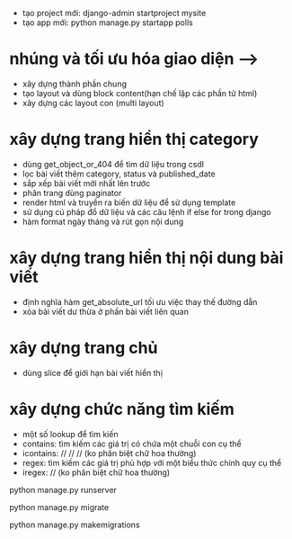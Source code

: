  - tạo project mới: django-admin startproject mysite
 - tạo app mới: python manage.py startapp polls
 
 
 # nhúng và tối ưu hóa giao diện -->
 - xây dựng thành phần chung
 - tạo layout và dùng block content(hạn chế lặp các phần tử html)
 - xây dựng các layout con (multi layout)
 # xây dựng trang hiển thị category
 
 - dùng get_object_or_404 để tìm dữ liệu trong csdl
 - lọc bài viết thêm category, status và published_date
 - sắp xếp bài viết mới nhất lên trước
 - phân trang dùng paginator
 - render html và truyền ra biến dữ liệu để sử dụng template
 - sử dụng cú pháp đổ dữ liệu và các câu lệnh if else for trong django
 - hàm format ngày tháng và rút gọn nội dung

 # xây dựng trang hiển thị nội dung bài viết
 -  định nghĩa hàm get_absolute_url tối ưu việc thay thế đường dẫn
 - xóa bài viết dư thừa ở phần bài viết liên quan

 # xây dựng trang chủ
 - dùng slice để giới hạn bài viết hiển thị
 # xây dựng chức năng tìm kiếm
 - một số lookup để tìm kiến
 - contains: tìm kiếm các giá trị có chứa một chuỗi con cụ thể
 - icontains:  //                    //                  //   (ko phân biệt chữ hoa thường)
 - regex: tìm kiếm các giá trị phù hợp với một biểu thức chính quy cụ thể
 - iregex:                          //                                     (ko phân biệt chữ hoa thường)
 
 
 
 python manage.py runserver

 python manage.py migrate
 
 python manage.py makemigrations 
